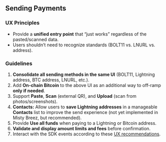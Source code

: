 ## Sending Payments
### UX Principles
- Provide a **unified entry point** that “just works” regardless of the pasted/scanned data.
- Users shouldn’t need to recognize standards (BOLT11 vs. LNURL vs. address).

### Guidelines
1. **Consolidate all sending methods in the same UI** (BOLT11, Lightning address, BTC address, LNURL, etc.).
2. Add **On-chain Bitcoin** to the above UI as an additional way to off-ramp **only if needed**.
3. Support **Paste**, **Scan** (external QR), and **Upload** (scan from photos/screenshots).
4. **Contacts:** Allow users to **save Lightning addresses** in a manageable **Contacts** list to improve the send experience (not yet implemented in Misty Breez, but recommended).
5. Provide **Use all funds** when paying to a Lightning or Bitcoin address.
6. **Validate and display amount limits and fees** before confirmation.
7. Interact with the SDK events according to these [UX recommendations](/guide/send_payment.md#lightning-1). 
